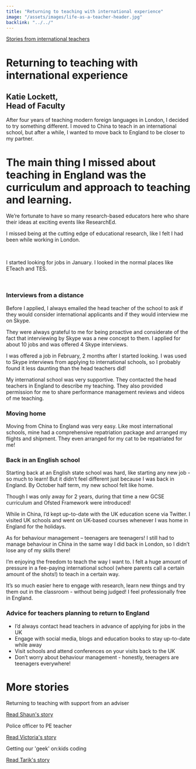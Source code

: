 ```yaml
---
title: "Returning to teaching with international experience"
image: "/assets/images/life-as-a-teacher-header.jpg"
backlink: "../../"
---
```


<div class="content-wrapper">
    <div class="content__right">
    </div>
    <div class="content__left">
        <div class="stories">
            <p>
                <a class="backlink backlink--top" href="/life-as-a-teacher/my-story-into-teaching/international-career-changers">Stories from international teachers</a>
            </p>
            <h1>Returning to teaching with international experience</h1>
            <div class="story-header">
                <div class="story-header__thumb" style="background-image:url('/assets/images/stories/stories-katie.png')"></div>
                <div class="story-header__label">
                    <h2>Katie Lockett,<br> Head of Faculty</h2>
                </div>
            </div>
            
   <p class="prominent">
                After four years of teaching modern foreign languages in London, I decided to try something different. I moved to China to teach in an international school, but after a while, I wanted to move back to England to be closer to my partner. 
            </p>
            
  <div>
                <div class="quote-block">
                    <span class="icon-quote"></span>
                    <h1>The main thing I missed about teaching in England was the curriculum and approach to teaching and learning.<span class="icon-quote quote-close"></span></h1>
                    
  </div>
                <p>
                    We’re fortunate to have so many research-based educators here who share their ideas at exciting events like ResearchEd.</p>
    <p>I missed being at the cutting edge of educational research, like I felt I had been while working in London.<br/>
                </p>
            </div>
            <br/>
            <p>I started looking for jobs in January. I looked in the normal places like ETeach and TES.</p><br/>

<h3>Interviews from a distance</h3>
            <p>Before I applied, I always emailed the head teacher of the school to ask if they would consider international applicants and if they would interview me on Skype.</p>

<p>They were always grateful to me for being proactive and considerate of the fact that interviewing by Skype was a new concept to them. I applied for about 10 jobs and was offered 4 Skype interviews.</p>

<p>I was offered a job in February, 2 months after I started looking. I was used to Skype interviews from applying to international schools, so I probably found it less daunting than the head teachers did!</p>

<p>My international school was very supportive. They contacted the head teachers in England to describe my teaching. They also provided permission for me to share performance management reviews and videos of me teaching.</p>  
<h3>Moving home</h3>

<p>Moving from China to England was very easy. Like most international schools, mine had a comprehensive repatriation package and arranged my flights and shipment. They even arranged for my cat to be repatriated for me! </p>

<h3>Back in an English school</h3>
<p>Starting back at an English state school was hard, like starting any new job - so much to learn! But it didn’t feel different just because I was back in England. By October half term, my new school felt like home. </p>
<p>Though I was only away for 2 years, during that time a new GCSE curriculum and Ofsted Framework were introduced!</p> 
<p>While in China, I’d kept up-to-date with the UK education scene via Twitter. I visited UK schools and went on UK-based courses whenever I was home in England for the holidays.</p>
<p>As for behaviour management – teenagers are teenagers! I still had to manage behaviour in China in the same way I did back in London, so I didn’t lose any of my skills there!</p>

<p>I’m enjoying the freedom to teach the way I want to. I felt a huge amount of pressure in a fee-paying international school (where parents call a certain amount of the shots!) to teach in a certain way.</p>
<p>It’s so much easier here to engage with research, learn new things and try them out in the classroom - without being judged! I feel professionally free in England.</p>

<h3>Advice for teachers planning to return to England</h3>
<ul>
<li><span>I’d always contact head teachers in advance of applying for jobs in the UK</span></li>
<li><span>Engage with social media, blogs and education books to stay up-to-date while away</span></li>
<li><span>Visit schools and attend conferences on your visits back to the UK</span></li>
<li><span>Don’t worry about behaviour management - honestly, teenagers are teenagers everywhere!</span></li>
</ul>


   </div>
    </div>
</div>

<div class="more-stories">
    <h1 class="more-stories_header strapline">More stories</h1>
    <div class="more-stories__thumbs">
        <div class="more-stories__thumbs__thumb">
            <a href="/life-as-a-teacher/my-story-into-teaching/international-career-changers/returning-to-teaching-with-support-from-an-adviser">
                <div class="more-stories__thumbs__thumb__img" style="background-image:url('/assets/images/stories/stories-shaun.jpg')"></div>
            </a>
            <div class="more-stories__thumbs__thumb__content">
                <p>Returning to teaching with support from an adviser</p>
                <a class="git-link" href="/life-as-a-teacher/my-story-into-teaching/international-career-changers/returning-to-teaching-with-support-from-an-adviser">Read Shaun's story  <i class="fas fa-chevron-right"></i></a>
            </div>
        </div>
        <div class="more-stories__thumbs__thumb">
            <a href="/life-as-a-teacher/my-story-into-teaching/career-changers/police-officer-to-pe-teacher">
                <div class="more-stories__thumbs__thumb__img" style="background-image:url('/assets/images/stories/stories-victoria.jpg')"></div>
            </a>
            <div class="more-stories__thumbs__thumb__content">
                <p>Police officer to PE teacher</p>
                <a class="git-link" href="/life-as-a-teacher/my-story-into-teaching/career-changers/police-officer-to-pe-teacher">Read Victoria's story  <i class="fas fa-chevron-right"></i></a>
            </div>
        </div>
        <div class="more-stories__thumbs__thumb">
            <a href="/life-as-a-teacher/my-story-into-teaching/making-a-difference/getting-our-geek-on-kids-coding">
                <div class="more-stories__thumbs__thumb__img" style="background-image:url('/assets/images/stories/stories-tarik.jpg')"></div>
            </a>
            <div class="more-stories__thumbs__thumb__content">
                <p>Getting our 'geek' on:kids coding</p>
                <a class="git-link" href="/life-as-a-teacher/my-story-into-teaching/making-a-difference/getting-our-geek-on-kids-coding">Read Tarik's story <i class="fas fa-chevron-right"></i></a>
            </div>
        </div>
    </div>
</div>

